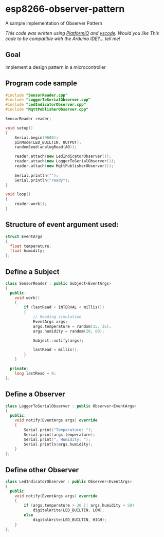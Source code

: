 # esp8266-observer-pattern
A sample implementation of Observer Pattern

_This code was written using [PlatformIO](https://platformio.org/) and [vscode](https://code.visualstudio.com/). Would you like This code to be compatible with the Arduino IDE?... tell me!_

## Goal
Implement a design pattern in a microcontroller

## Program code sample
```cpp
#include "SensorReader.cpp"
#include "LoggerToSerialObserver.cpp"
#include "LedIndicatorObserver.cpp"
#include "MqttPublisherObserver.cpp"

SensorReader reader;

void setup()
{
    Serial.begin(9600);
    pinMode(LED_BUILTIN, OUTPUT);
    randomSeed(analogRead(A0));

    reader.attach(new LedIndicatorObserver());
    reader.attach(new LoggerToSerialObserver());
    reader.attach(new MqttPublisherObserver());
    
    Serial.println("");
    Serial.println("ready");
}

void loop()
{
    reader.work();
}
```

## Structure of event argument used:
```cpp
struct EventArgs
{
  float temperature;
  float humidity;
};
```

## Define a Subject
```cpp
class SensorReader : public Subject<EventArgs>
{
  public:
    void work()
    {
        if (lastRead + INTERVAL < millis())
        {
            // Reading simulation
            EventArgs args;
            args.temperature = random(15, 35);
            args.humidity = random(20, 80);

            Subject::notify(args);

            lastRead = millis();
        }
    }

  private:
    long lastRead = 0;
};
```

## Define a Observer
```cpp
class LoggerToSerialObserver : public Observer<EventArgs>
{
  public:
    void notify(EventArgs args) override
    {
        Serial.print("Temperature: ");
        Serial.print(args.temperature);
        Serial.print(", Humidity: ");
        Serial.println(args.humidity);
    }
};
```

## Define other Observer
```cpp
class LedIndicatorObserver : public Observer<EventArgs>
{
  public:
	void notify(EventArgs args) override
	{
		if (args.temperature > 30 || args.humidity > 50)
			digitalWrite(LED_BUILTIN, LOW);
		else
			digitalWrite(LED_BUILTIN, HIGH);
	}
};
```